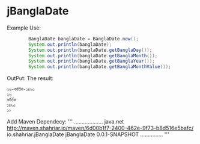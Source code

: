 # jBanglaDate

Example Use:
```java
		BanglaDate banglaDate = BanglaDate.now();
		System.out.println(banglaDate);
		System.out.println(banglaDate.getBanglaDay());
		System.out.println(banglaDate.getBanglaMonth());
		System.out.println(banglaDate.getBanglaYear());
		System.out.println(banglaDate.getBanglaMonthValue());
```

OutPut:
The result:
```
২৬-কার্তিক-১৪২৩
২৬
কার্তিক
১৪২৩
১০
```

Add Maven Dependecy:
'''
<project>
...................
	<repositories>
		<repository>
			<id>java.net</id>
			<url>http://maven.shahriar.io/maven/6d00b1f7-2400-462e-9f73-b8d516e5bafc/</url>
		</repository>
	</repositories>
	<dependencies>
			<dependency>
			<groupId>io.shahriar.jBanglaDate</groupId>
			<artifactId>jBanglaDate</artifactId>
			<version>0.0.1-SNAPSHOT</version>
		</dependency>
	</dependencies>
...............
<project>
'''
